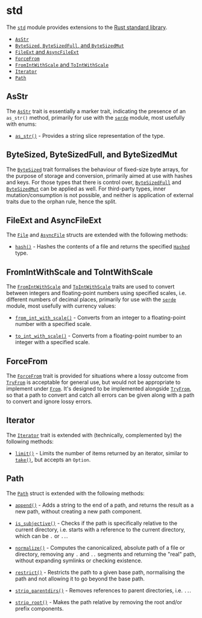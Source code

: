 # std

The [`std`](https://docs.rs/rubedo/latest/rubedo/std/index.html) module provides
extensions to the [Rust standard library](https://doc.rust-lang.org/std/).

  - [`AsStr`](#asstr)
  - [`ByteSized`, `ByteSizedFull`, and `ByteSizedMut`](#bytesized-bytesizedfull-and-bytesizedmut)
  - [`FileExt` and `AsyncFileExt`](#fileext-and-asyncfileext)
  - [`ForceFrom`](#forcefrom)
  - [`FromIntWithScale` and `ToIntWithScale`](#fromintwithscale-and-tointwithscale)
  - [`Iterator`](#iterator)
  - [`Path`](#path)


## AsStr

The [`AsStr`](https://docs.rs/rubedo/latest/rubedo/std/trait.AsStr.html) trait
is essentially a marker trait, indicating the presence of an `as_str()` method,
primarily for use with the [`serde`](https://docs.rs/rubedo/latest/rubedo/serde/index.html)
module, most usefully with enums:

  - [`as_str()`](https://docs.rs/rubedo/latest/rubedo/std/trait.AsStr.html#tymethod.as_str) -
    Provides a string slice representation of the type.


## ByteSized, ByteSizedFull, and ByteSizedMut

The [`ByteSized`](https://docs.rs/rubedo/latest/rubedo/std/trait.ByteSized.html)
trait formalises the behaviour of fixed-size byte arrays, for the purpose of
storage and conversion, primarily aimed at use with hashes and keys. For those
types that there is control over, [`ByteSizedFull`](https://docs.rs/rubedo/latest/rubedo/std/trait.ByteSizedFull.html)
and [`ByteSizedMut`](https://docs.rs/rubedo/latest/rubedo/std/trait.ByteSizedMut.html)
can be applied as well. For third-party types, inner mutation/consumption is not
possible, and neither is application of external traits due to the orphan rule,
hence the split.


## FileExt and AsyncFileExt

The [`File`](https://doc.rust-lang.org/std/file/struct.File.html) and
[`AsyncFile`](https://docs.rs/tokio/latest/tokio/fs/struct.File.html) structs
are extended with the following methods:

  - [`hash()`](https://docs.rs/rubedo/latest/rubedo/std/trait.FileExt.html#tymethod.hash) -
    Hashes the contents of a file and returns the specified [`Hashed`](https://docs.rs/rubedo/latest/rubedo/crypto/trait.Hashed.html)
    type.


## FromIntWithScale and ToIntWithScale

The [`FromIntWithScale`](https://docs.rs/rubedo/latest/rubedo/std/trait.FromIntWithScale.html)
and [`ToIntWithScale`](https://docs.rs/rubedo/latest/rubedo/std/trait.ToIntWithScale.html)
traits are used to convert between integers and floating-point numbers using
specified scales, i.e. different numbers of decimal places, primarily for use
with the [`serde`](https://docs.rs/rubedo/latest/rubedo/serde/index.html)
module, most usefully with currency values:

  - [`from_int_with_scale()`](https://docs.rs/rubedo/latest/rubedo/std/trait.FromIntWithScale.html#tymethod.from_int_with_scale) -
    Converts from an integer to a floating-point number with a specified scale.

  - [`to_int_with_scale()`](https://docs.rs/rubedo/latest/rubedo/std/trait.ToIntWithScale.html#tymethod.to_int_with_scale) -
    Converts from a floating-point number to an integer with a specified scale.


## ForceFrom

The [`ForceFrom`](https://docs.rs/rubedo/latest/rubedo/std/trait.ForceFrom.html)
trait is provided for situations where a lossy outcome from
[`TryFrom`](https://doc.rust-lang.org/std/convert/trait.TryFrom.html) is
acceptable for general use, but would not be appropriate to implement under
[`From`](https://doc.rust-lang.org/std/convert/trait.From.html). It's designed
to be implemented alongside [`TryFrom`](https://doc.rust-lang.org/std/convert/trait.TryFrom.html),
so that a path to convert and catch all errors can be given along with a path to
convert and ignore lossy errors.


## Iterator

The [`Iterator`](https://doc.rust-lang.org/std/iter/trait.Iterator.html) trait
is extended with (technically, complemented by) the following methods:

  - [`limit()`](https://docs.rs/rubedo/latest/rubedo/std/trait.IteratorExt.html#tymethod.limit) -
    Limits the number of items returned by an iterator, similar to
    [`take()`](https://doc.rust-lang.org/std/iter/trait.Iterator.html#method.take),
    but accepts an `Option`.


## Path

The [`Path`](https://doc.rust-lang.org/std/path/struct.Path.html) struct is
extended with the following methods:

  - [`append()`](https://docs.rs/rubedo/latest/rubedo/std/trait.PathExt.html#tymethod.append) -
    Adds a string to the end of a path, and returns the result as a new path,
    without creating a new path component.

  - [`is_subjective()`](https://docs.rs/rubedo/latest/rubedo/std/trait.PathExt.html#tymethod.is_subjective) -
    Checks if the path is specifically relative to the current directory, i.e.
    starts with a reference to the current directory, which can be `.` or `..`.

  - [`normalize()`](https://docs.rs/rubedo/latest/rubedo/std/trait.PathExt.html#tymethod.normalize) -
    Computes the canonicalized, absolute path of a file or directory, removing
    any `.` and `..` segments and returning the "real" path, without expanding
    symlinks or checking existence.

  - [`restrict()`](https://docs.rs/rubedo/latest/rubedo/std/trait.PathExt.html#tymethod.restrict) -
    Restricts the path to a given base path, normalising the path and not
    allowing it to go beyond the base path.

  - [`strip_parentdirs()`](https://docs.rs/rubedo/latest/rubedo/std/trait.PathExt.html#tymethod.strip_parentdirs) -
    Removes references to parent directories, i.e. `..`.

  - [`strip_root()`](https://docs.rs/rubedo/latest/rubedo/std/trait.PathExt.html#tymethod.strip_root) -
    Makes the path relative by removing the root and/or prefix components.


